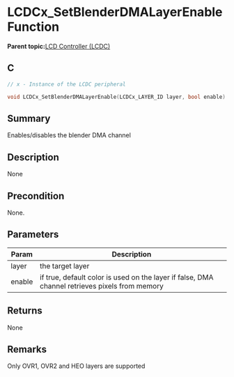 # LCDCx\_SetBlenderDMALayerEnable Function

**Parent topic:**[LCD Controller \(LCDC\)](GUID-6C399A67-3956-464B-9055-02C390FC3228.md)

## C

```c
// x - Instance of the LCDC peripheral

void LCDCx_SetBlenderDMALayerEnable(LCDCx_LAYER_ID layer, bool enable)
```

## Summary

Enables/disables the blender DMA channel

## Description

None

## Precondition

None.

## Parameters

|Param|Description|
|-----|-----------|
|layer|the target layer|
|enable|if true, default color is used on the layer if false, DMA channel retrieves pixels from memory|

## Returns

None

## Remarks

Only OVR1, OVR2 and HEO layers are supported

